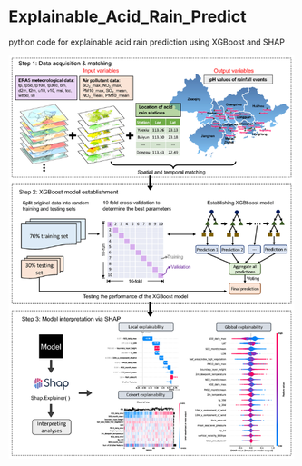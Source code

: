 # Explainable_Acid_Rain_Predict
python code for explainable acid rain prediction using XGBoost and SHAP

![Flow_chart](Figures/Fig2_flow_chart.png)
